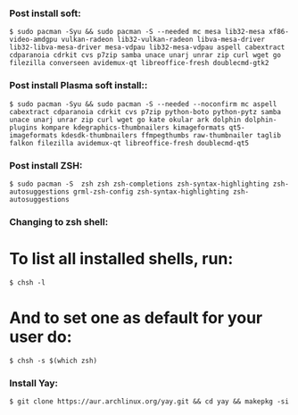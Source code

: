 ### Post install soft:

    $ sudo pacman -Syu && sudo pacman -S --needed mc mesa lib32-mesa xf86-video-amdgpu vulkan-radeon lib32-vulkan-radeon libva-mesa-driver lib32-libva-mesa-driver mesa-vdpau lib32-mesa-vdpau aspell cabextract cdparanoia cdrkit cvs p7zip samba unace unarj unrar zip curl wget go filezilla converseen avidemux-qt libreoffice-fresh doublecmd-gtk2

### Post install Plasma soft install::

    $ sudo pacman -Syu && sudo pacman -S --needed --noconfirm mc aspell cabextract cdparanoia cdrkit cvs p7zip python-boto python-pytz samba unace unarj unrar zip curl wget go kate okular ark dolphin dolphin-plugins kompare kdegraphics-thumbnailers kimageformats qt5-imageformats kdesdk-thumbnailers ffmpegthumbs raw-thumbnailer taglib falkon filezilla avidemux-qt libreoffice-fresh doublecmd-qt5
    
### Post install ZSH:
    $ sudo pacman -S  zsh zsh zsh-completions zsh-syntax-highlighting zsh-autosuggestions grml-zsh-config zsh-syntax-highlighting zsh-autosuggestions

### Changing to zsh shell:
# To list all installed shells, run:
    $ chsh -l
# And to set one as default for your user do:
    $ chsh -s $(which zsh)
    
### Install Yay:
    $ git clone https://aur.archlinux.org/yay.git && cd yay && makepkg -si


